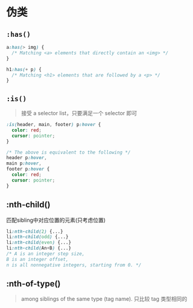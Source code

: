 # 伪类

## `:has()`

```css
a:has(> img) {
  /* Matching <a> elements that directly contain an <img> */
}

h1:has(+ p) {
  /* Matching <h1> elements that are followed by a <p> */
}
```

## `:is()`

> 接受 a selector list，只要满足一个 selector 即可

```css
:is(header, main, footer) p:hover {
  color: red;
  cursor: pointer;
}

/* The above is equivalent to the following */
header p:hover,
main p:hover,
footer p:hover {
  color: red;
  cursor: pointer;
}
```

## :nth-child()

匹配sibling中对应位置的元素(只考虑位置)

```css
li:nth-child(2) {...}
li:nth-child(odd) {...}
li:nth-child(even) {...}
li:nth-child(An+B) {...}
/* A is an integer step size,
B is an integer offset,
n is all nonnegative integers, starting from 0. */
```

## :nth-of-type()

> among siblings of the same type (tag name). 只比较 tag 类型相同的
